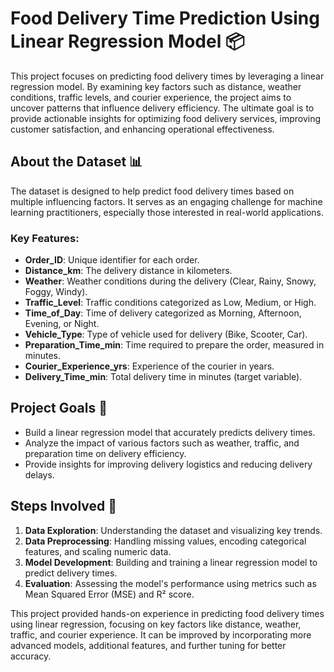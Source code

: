 # Food Delivery Time Prediction Using Linear Regression Model 📦

This project focuses on predicting food delivery times by leveraging a linear regression model. By examining key factors such as distance, weather conditions, traffic levels, and courier experience, the project aims to uncover patterns that influence delivery efficiency. The ultimate goal is to provide actionable insights for optimizing food delivery services, improving customer satisfaction, and enhancing operational effectiveness.  

## About the Dataset 📊  
The dataset is designed to help predict food delivery times based on multiple influencing factors. It serves as an engaging challenge for machine learning practitioners, especially those interested in real-world applications.  

### Key Features:  
- **Order_ID**: Unique identifier for each order.  
- **Distance_km**: The delivery distance in kilometers.  
- **Weather**: Weather conditions during the delivery (Clear, Rainy, Snowy, Foggy, Windy).  
- **Traffic_Level**: Traffic conditions categorized as Low, Medium, or High.  
- **Time_of_Day**: Time of delivery categorized as Morning, Afternoon, Evening, or Night.  
- **Vehicle_Type**: Type of vehicle used for delivery (Bike, Scooter, Car).  
- **Preparation_Time_min**: Time required to prepare the order, measured in minutes.  
- **Courier_Experience_yrs**: Experience of the courier in years.  
- **Delivery_Time_min**: Total delivery time in minutes (target variable).  

## Project Goals 🎯  
- Build a linear regression model that accurately predicts delivery times.  
- Analyze the impact of various factors such as weather, traffic, and preparation time on delivery efficiency.  
- Provide insights for improving delivery logistics and reducing delivery delays.  


## Steps Involved 📝  
1. **Data Exploration**: Understanding the dataset and visualizing key trends.  
2. **Data Preprocessing**: Handling missing values, encoding categorical features, and scaling numeric data.  
3. **Model Development**: Building and training a linear regression model to predict delivery times.  
4. **Evaluation**: Assessing the model's performance using metrics such as Mean Squared Error (MSE) and R² score.  



This project provided hands-on experience in predicting food delivery times using linear regression, focusing on key factors like distance, weather, traffic, and courier experience. It can be improved by incorporating more advanced models, additional features, and further tuning for better accuracy. 
